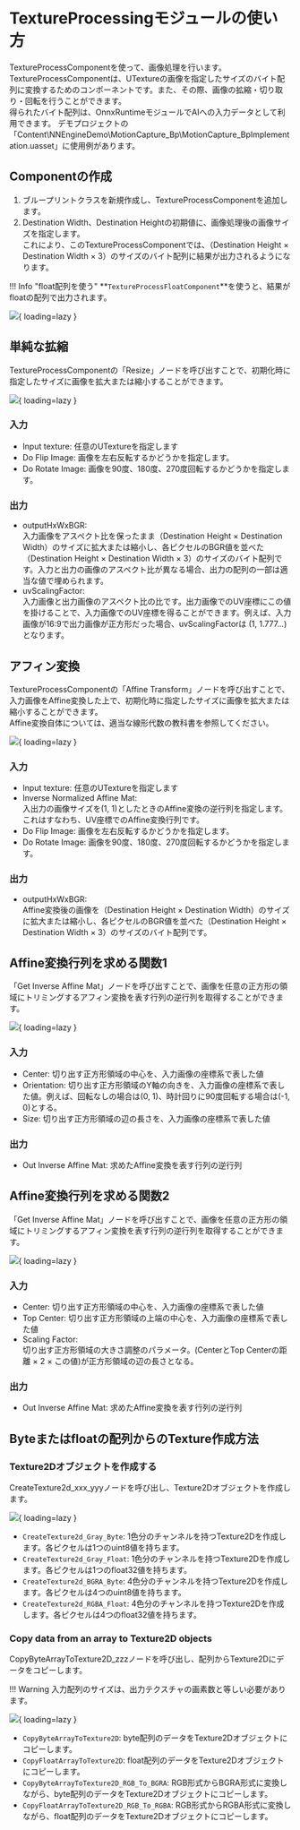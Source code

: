 # TextureProcessingモジュールの使い方

TextureProcessComponentを使って、画像処理を行います。  
TextureProcessComponentは、UTextureの画像を指定したサイズのバイト配列に変換するためのコンポーネントです。また、その際、画像の拡縮・切り取り・回転を行うことができます。  
得られたバイト配列は、OnnxRuntimeモジュールでAIへの入力データとして利用できます。
デモプロジェクトの「Content\NNEngineDemo\MotionCapture_Bp\MotionCapture_BpImplementation.uasset」に使用例があります。

## Componentの作成

1. ブループリントクラスを新規作成し、TextureProcessComponentを追加します。
2. Destination Width、Destination Heightの初期値に、画像処理後の画像サイズを指定します。  
   これにより、このTextureProcessComponentでは、（Destination Height × Destination Width × 3）のサイズのバイト配列に結果が出力されるようになります。

!!! Info "float配列を使う"
    **`TextureProcessFloatComponent`**を使うと、結果がfloatの配列で出力されます。

![](images/TextureProcessing_add.png){ loading=lazy }

## 単純な拡縮

TextureProcessComponentの「Resize」ノードを呼び出すことで、初期化時に指定したサイズに画像を拡大または縮小することができます。

![](images/TextureProcessing_resize.png){ loading=lazy }

### 入力

- Input texture: 任意のUTextureを指定します
- Do Flip Image: 画像を左右反転するかどうかを指定します。
- Do Rotate Image: 画像を90度、180度、270度回転するかどうかを指定します。

### 出力

- outputHxWxBGR:  
  入力画像をアスペクト比を保ったまま（Destination Height × Destination Width）のサイズに拡大または縮小し、各ピクセルのBGR値を並べた（Destination Height × Destination Width × 3）のサイズのバイト配列です。入力と出力の画像のアスペクト比が異なる場合、出力の配列の一部は適当な値で埋められます。
- uvScalingFactor:  
  入力画像と出力画像のアスペクト比の比です。出力画像でのUV座標にこの値を掛けることで、入力画像でのUV座標を得ることができます。例えば、入力画像が16:9で出力画像が正方形だった場合、uvScalingFactorは (1, 1.777…) となります。

## アフィン変換

TextureProcessComponentの「Affine Transform」ノードを呼び出すことで、入力画像をAffine変換した上で、初期化時に指定したサイズに画像を拡大または縮小することができます。  
Affine変換自体については、適当な線形代数の教科書を参照してください。

![](images/TextureProcessing_affine.png){ loading=lazy }

### 入力

- Input texture: 任意のUTextureを指定します
- Inverse Normalized Affine Mat:  
  入出力の画像サイズを(1, 1)としたときのAffine変換の逆行列を指定します。これはすなわち、UV座標でのAffine変換行列です。
- Do Flip Image: 画像を左右反転するかどうかを指定します。
- Do Rotate Image: 画像を90度、180度、270度回転するかどうかを指定します。

### 出力

- outputHxWxBGR:  
  Affine変換後の画像を（Destination Height × Destination Width）のサイズに拡大または縮小し、各ピクセルのBGR値を並べた（Destination Height × Destination Width × 3）のサイズのバイト配列です。

## Affine変換行列を求める関数1

「Get Inverse Affine Mat」ノードを呼び出すことで、画像を任意の正方形の領域にトリミングするアフィン変換を表す行列の逆行列を取得することができます。

![](images/TextureProcessing_getAffine1.png){ loading=lazy }

### 入力

- Center: 切り出す正方形領域の中心を、入力画像の座標系で表した値
- Orientation: 
  切り出す正方形領域のY軸の向きを、入力画像の座標系で表した値。例えば、回転なしの場合は(0, 1)、時計回りに90度回転する場合は(-1, 0)とする。
- Size: 切り出す正方形領域の辺の長さを、入力画像の座標系で表した値

### 出力

- Out Inverse Affine Mat: 求めたAffine変換を表す行列の逆行列

## Affine変換行列を求める関数2

「Get Inverse Affine Mat」ノードを呼び出すことで、画像を任意の正方形の領域にトリミングするアフィン変換を表す行列の逆行列を取得することができます。

![](images/TextureProcessing_getAffine2.png){ loading=lazy }

### 入力

- Center: 切り出す正方形領域の中心を、入力画像の座標系で表した値
- Top Center: 切り出す正方形領域の上端の中心を、入力画像の座標系で表した値
- Scaling Factor:  
  切り出す正方形領域の大きさ調整のパラメータ。(CenterとTop Centerの距離 × 2 × この値)が正方形領域の辺の長さとなる。

### 出力

- Out Inverse Affine Mat: 求めたAffine変換を表す行列の逆行列

## Byteまたはfloatの配列からのTexture作成方法

### Texture2Dオブジェクトを作成する

CreateTexture2d_xxx_yyyノードを呼び出し、Texture2Dオブジェクトを作成します。

![](images/TextureProcessing_createTexture2d.png){ loading=lazy }

- `CreateTexture2d_Gray_Byte`: 1色分のチャンネルを持つTexture2Dを作成します。各ピクセルは1つのuint8値を持ちます。
- `CreateTexture2d_Gray_Float`: 1色分のチャンネルを持つTexture2Dを作成します。各ピクセルは1つのfloat32値を持ちます。
- `CreateTexture2d_BGRA_Byte`: 4色分のチャンネルを持つTexture2Dを作成します。各ピクセルは4つのuint8値を持ちます。
- `CreateTexture2d_RGBA_Float`: 4色分のチャンネルを持つTexture2Dを作成します。各ピクセルは4つのfloat32値を持ちます。

### Copy data from an array to Texture2D objects

CopyByteArrayToTexture2D_zzzノードを呼び出し、配列からTexture2Dにデータをコピーします。

!!! Warning
    入力配列のサイズは、出力テクスチャの画素数と等しい必要があります。

![](images/TextureProcessing_copyToTexture2d.png){ loading=lazy }

- `CopyByteArrayToTexture2D`: byte配列のデータをTexture2Dオブジェクトにコピーします。
- `CopyFloatArrayToTexture2D`: float配列のデータをTexture2Dオブジェクトにコピーします。
- `CopyByteArrayToTexture2D_RGB_To_BGRA`: RGB形式からBGRA形式に変換しながら、byte配列のデータをTexture2Dオブジェクトにコピーします。
- `CopyFloatArrayToTexture2D_RGB_To_RGBA`: RGB形式からRGBA形式に変換しながら、float配列のデータをTexture2Dオブジェクトにコピーします。